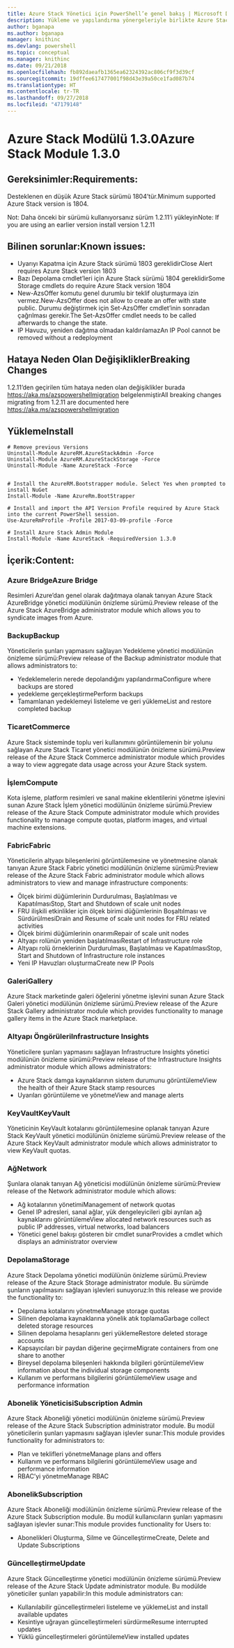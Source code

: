 ```yaml
---
title: Azure Stack Yönetici için PowerShell’e genel bakış | Microsoft Docs
description: Yükleme ve yapılandırma yönergeleriyle birlikte Azure Stack Yönetici için PowerShell’e genel bakış.
author: bganapa
ms.author: bganapa
manager: knithinc
ms.devlang: powershell
ms.topic: conceptual
ms.manager: knithinc
ms.date: 09/21/2018
ms.openlocfilehash: fb892daeafb1365ea62324392ac806cf9f3d39cf
ms.sourcegitcommit: 19dffee617477001f98d43e39a50ce1fad087b74
ms.translationtype: HT
ms.contentlocale: tr-TR
ms.lasthandoff: 09/27/2018
ms.locfileid: "47179148"
---
```

# <a name="azure-stack-module-130"></a><span data-ttu-id="baea5-103">Azure Stack Modülü 1.3.0</span><span class="sxs-lookup"><span data-stu-id="baea5-103">Azure Stack Module 1.3.0</span></span>

## <a name="requirements"></a><span data-ttu-id="baea5-104">Gereksinimler:</span><span class="sxs-lookup"><span data-stu-id="baea5-104">Requirements:</span></span>
<span data-ttu-id="baea5-105">Desteklenen en düşük Azure Stack sürümü 1804’tür.</span><span class="sxs-lookup"><span data-stu-id="baea5-105">Minimum supported Azure Stack version is 1804.</span></span>

<span data-ttu-id="baea5-106">Not: Daha önceki bir sürümü kullanıyorsanız sürüm 1.2.11’i yükleyin</span><span class="sxs-lookup"><span data-stu-id="baea5-106">Note: If you are using an earlier version install version 1.2.11</span></span>

## <a name="known-issues"></a><span data-ttu-id="baea5-107">Bilinen sorunlar:</span><span class="sxs-lookup"><span data-stu-id="baea5-107">Known issues:</span></span>

- <span data-ttu-id="baea5-108">Uyarıyı Kapatma için Azure Stack sürümü 1803 gereklidir</span><span class="sxs-lookup"><span data-stu-id="baea5-108">Close Alert requires Azure Stack version 1803</span></span>
- <span data-ttu-id="baea5-109">Bazı Depolama cmdlet’leri için Azure Stack sürümü 1804 gereklidir</span><span class="sxs-lookup"><span data-stu-id="baea5-109">Some Storage cmdlets do require Azure Stack version 1804</span></span>
- <span data-ttu-id="baea5-110">New-AzsOffer komutu genel durumlu bir teklif oluşturmaya izin vermez.</span><span class="sxs-lookup"><span data-stu-id="baea5-110">New-AzsOffer does not allow to create an offer with state public.</span></span> <span data-ttu-id="baea5-111">Durumu değiştirmek için Set-AzsOffer cmdlet’inin sonradan çağrılması gerekir.</span><span class="sxs-lookup"><span data-stu-id="baea5-111">The Set-AzsOffer cmdlet needs to be called afterwards to change the state.</span></span>
- <span data-ttu-id="baea5-112">IP Havuzu, yeniden dağıtma olmadan kaldırılamaz</span><span class="sxs-lookup"><span data-stu-id="baea5-112">An IP Pool cannot be removed without a redeployment</span></span>

## <a name="breaking-changes"></a><span data-ttu-id="baea5-113">Hataya Neden Olan Değişiklikler</span><span class="sxs-lookup"><span data-stu-id="baea5-113">Breaking Changes</span></span>
<span data-ttu-id="baea5-114">1.2.11’den geçirilen tüm hataya neden olan değişiklikler burada https://aka.ms/azspowershellmigration belgelenmiştir</span><span class="sxs-lookup"><span data-stu-id="baea5-114">All breaking changes migrating from 1.2.11 are documented here https://aka.ms/azspowershellmigration</span></span>

## <a name="install"></a><span data-ttu-id="baea5-115">Yükleme</span><span class="sxs-lookup"><span data-stu-id="baea5-115">Install</span></span>
```
# Remove previous Versions
Uninstall-Module AzureRM.AzureStackAdmin -Force
Uninstall-Module AzureRM.AzureStackStorage -Force
Uninstall-Module -Name AzureStack -Force 


# Install the AzureRM.Bootstrapper module. Select Yes when prompted to install NuGet
Install-Module -Name AzureRm.BootStrapper

# Install and import the API Version Profile required by Azure Stack into the current PowerShell session.
Use-AzureRmProfile -Profile 2017-03-09-profile -Force

# Install Azure Stack Admin Module
Install-Module -Name AzureStack -RequiredVersion 1.3.0
```
## <a name="content"></a><span data-ttu-id="baea5-116">İçerik:</span><span class="sxs-lookup"><span data-stu-id="baea5-116">Content:</span></span>
### <a name="azure-bridge"></a><span data-ttu-id="baea5-117">Azure Bridge</span><span class="sxs-lookup"><span data-stu-id="baea5-117">Azure Bridge</span></span>
<span data-ttu-id="baea5-118">Resimleri Azure’dan genel olarak dağıtmaya olanak tanıyan Azure Stack AzureBridge yönetici modülünün önizleme sürümü.</span><span class="sxs-lookup"><span data-stu-id="baea5-118">Preview release of the Azure Stack AzureBridge administrator module which allows you to syndicate images from Azure.</span></span>

### <a name="backup"></a><span data-ttu-id="baea5-119">Backup</span><span class="sxs-lookup"><span data-stu-id="baea5-119">Backup</span></span>
<span data-ttu-id="baea5-120">Yöneticilerin şunları yapmasını sağlayan Yedekleme yönetici modülünün önizleme sürümü:</span><span class="sxs-lookup"><span data-stu-id="baea5-120">Preview release of the Backup administrator module that allows administrators to:</span></span>
- <span data-ttu-id="baea5-121">Yedeklemelerin nerede depolandığını yapılandırma</span><span class="sxs-lookup"><span data-stu-id="baea5-121">Configure where backups are stored</span></span>
- <span data-ttu-id="baea5-122">yedekleme gerçekleştirme</span><span class="sxs-lookup"><span data-stu-id="baea5-122">Perform backups</span></span>
- <span data-ttu-id="baea5-123">Tamamlanan yedeklemeyi listeleme ve geri yükleme</span><span class="sxs-lookup"><span data-stu-id="baea5-123">List and restore completed backup</span></span>

### <a name="commerce"></a><span data-ttu-id="baea5-124">Ticaret</span><span class="sxs-lookup"><span data-stu-id="baea5-124">Commerce</span></span>
<span data-ttu-id="baea5-125">Azure Stack sisteminde toplu veri kullanımını görüntülemenin bir yolunu sağlayan Azure Stack Ticaret yönetici modülünün önizleme sürümü.</span><span class="sxs-lookup"><span data-stu-id="baea5-125">Preview release of the Azure Stack Commerce administrator module which provides a way to view aggregate data usage across your Azure Stack system.</span></span>

### <a name="compute"></a><span data-ttu-id="baea5-126">İşlem</span><span class="sxs-lookup"><span data-stu-id="baea5-126">Compute</span></span>
<span data-ttu-id="baea5-127">Kota işleme, platform resimleri ve sanal makine eklentilerini yönetme işlevini sunan Azure Stack İşlem yönetici modülünün önizleme sürümü.</span><span class="sxs-lookup"><span data-stu-id="baea5-127">Preview release of the Azure Stack Compute administrator module which provides functionality to manage compute quotas, platform images, and virtual machine extensions.</span></span>

### <a name="fabric"></a><span data-ttu-id="baea5-128">Fabric</span><span class="sxs-lookup"><span data-stu-id="baea5-128">Fabric</span></span>
<span data-ttu-id="baea5-129">Yöneticilerin altyapı bileşenlerini görüntülemesine ve yönetmesine olanak tanıyan Azure Stack Fabric yönetici modülünün önizleme sürümü:</span><span class="sxs-lookup"><span data-stu-id="baea5-129">Preview release of the Azure Stack Fabric administrator module which allows administrators to view and manage infrastructure components:</span></span>
- <span data-ttu-id="baea5-130">Ölçek birimi düğümlerinin Durdurulması, Başlatılması ve Kapatılması</span><span class="sxs-lookup"><span data-stu-id="baea5-130">Stop, Start and Shutdown of scale unit nodes</span></span>
- <span data-ttu-id="baea5-131">FRU ilişkili etkinlikler için ölçek birimi düğümlerinin Boşaltılması ve Sürdürülmesi</span><span class="sxs-lookup"><span data-stu-id="baea5-131">Drain and Resume of scale unit nodes for FRU related activities</span></span>
- <span data-ttu-id="baea5-132">Ölçek birimi düğümlerinin onarımı</span><span class="sxs-lookup"><span data-stu-id="baea5-132">Repair of scale unit nodes</span></span>
- <span data-ttu-id="baea5-133">Altyapı rolünün yeniden başlatılması</span><span class="sxs-lookup"><span data-stu-id="baea5-133">Restart of Infrastructure role</span></span>
- <span data-ttu-id="baea5-134">Altyapı rolü örneklerinin Durdurulması, Başlatılması ve Kapatılması</span><span class="sxs-lookup"><span data-stu-id="baea5-134">Stop, Start and Shutdown of Infrastructure role instances</span></span>
- <span data-ttu-id="baea5-135">Yeni IP Havuzları oluşturma</span><span class="sxs-lookup"><span data-stu-id="baea5-135">Create new IP Pools</span></span>


### <a name="gallery"></a><span data-ttu-id="baea5-136">Galeri</span><span class="sxs-lookup"><span data-stu-id="baea5-136">Gallery</span></span>
<span data-ttu-id="baea5-137">Azure Stack marketinde galeri öğelerini yönetme işlevini sunan Azure Stack Galeri yönetici modülünün önizleme sürümü.</span><span class="sxs-lookup"><span data-stu-id="baea5-137">Preview release of the Azure Stack Gallery administrator module which provides functionality to manage gallery items in the Azure Stack marketplace.</span></span>

### <a name="infrastructure-insights"></a><span data-ttu-id="baea5-138">Altyapı Öngörüleri</span><span class="sxs-lookup"><span data-stu-id="baea5-138">Infrastructure Insights</span></span>
<span data-ttu-id="baea5-139">Yöneticilere şunları yapmasını sağlayan Infrastructure Insights yönetici modülünün önizleme sürümü:</span><span class="sxs-lookup"><span data-stu-id="baea5-139">Preview release of the Infrastructure Insights administrator module which allows administrators:</span></span>
- <span data-ttu-id="baea5-140">Azure Stack damga kaynaklarının sistem durumunu görüntüleme</span><span class="sxs-lookup"><span data-stu-id="baea5-140">View the health of their Azure Stack stamp resources</span></span>
- <span data-ttu-id="baea5-141">Uyarıları görüntüleme ve yönetme</span><span class="sxs-lookup"><span data-stu-id="baea5-141">View and manage alerts</span></span>

### <a name="keyvault"></a><span data-ttu-id="baea5-142">KeyVault</span><span class="sxs-lookup"><span data-stu-id="baea5-142">KeyVault</span></span>
<span data-ttu-id="baea5-143">Yöneticinin KeyVault kotalarını görüntülemesine oplanak tanıyan Azure Stack KeyVault yönetici modülünün önizleme sürümü.</span><span class="sxs-lookup"><span data-stu-id="baea5-143">Preview release of the Azure Stack KeyVault administrator module which allows administrator to view KeyVault quotas.</span></span>

### <a name="network"></a><span data-ttu-id="baea5-144">Ağ</span><span class="sxs-lookup"><span data-stu-id="baea5-144">Network</span></span>
<span data-ttu-id="baea5-145">Şunlara olanak tanıyan Ağ yöneticisi modülünün önizleme sürümü:</span><span class="sxs-lookup"><span data-stu-id="baea5-145">Preview release of the Network administrator module which allows:</span></span>
- <span data-ttu-id="baea5-146">Ağ kotalarının yönetimi</span><span class="sxs-lookup"><span data-stu-id="baea5-146">Management of network quotas</span></span>
- <span data-ttu-id="baea5-147">Genel IP adresleri, sanal ağlar, yük dengeleyicileri gibi ayrılan ağ kaynaklarını görüntüleme</span><span class="sxs-lookup"><span data-stu-id="baea5-147">View allocated network resources such as public IP addresses, virtual networks, load balancers</span></span>
- <span data-ttu-id="baea5-148">Yönetici genel bakışı gösteren bir cmdlet sunar</span><span class="sxs-lookup"><span data-stu-id="baea5-148">Provides a cmdlet which displays an administrator overview</span></span>

### <a name="storage"></a><span data-ttu-id="baea5-149">Depolama</span><span class="sxs-lookup"><span data-stu-id="baea5-149">Storage</span></span>
<span data-ttu-id="baea5-150">Azure Stack Depolama yönetici modülünün önizleme sürümü.</span><span class="sxs-lookup"><span data-stu-id="baea5-150">Preview release of the Azure Stack Storage administrator module.</span></span>  <span data-ttu-id="baea5-151">Bu sürümde şunların yapılmasını sağlayan işlevleri sunuyoruz:</span><span class="sxs-lookup"><span data-stu-id="baea5-151">In this release we provide the functionality to:</span></span>
- <span data-ttu-id="baea5-152">Depolama kotalarını yönetme</span><span class="sxs-lookup"><span data-stu-id="baea5-152">Manage storage quotas</span></span>
- <span data-ttu-id="baea5-153">Silinen depolama kaynaklarına yönelik atık toplama</span><span class="sxs-lookup"><span data-stu-id="baea5-153">Garbage collect deleted storage resources</span></span>
- <span data-ttu-id="baea5-154">Silinen depolama hesaplarını geri yükleme</span><span class="sxs-lookup"><span data-stu-id="baea5-154">Restore deleted storage accounts</span></span>
- <span data-ttu-id="baea5-155">Kapsayıcıları bir paydan diğerine geçirme</span><span class="sxs-lookup"><span data-stu-id="baea5-155">Migrate containers from one share to another</span></span>
- <span data-ttu-id="baea5-156">Bireysel depolama bileşenleri hakkında bilgileri görüntüleme</span><span class="sxs-lookup"><span data-stu-id="baea5-156">View information about the individual storage components</span></span>
- <span data-ttu-id="baea5-157">Kullanım ve performans bilgilerini görüntüleme</span><span class="sxs-lookup"><span data-stu-id="baea5-157">View usage and performance information</span></span>

### <a name="subscription-admin"></a><span data-ttu-id="baea5-158">Abonelik Yöneticisi</span><span class="sxs-lookup"><span data-stu-id="baea5-158">Subscription Admin</span></span>
<span data-ttu-id="baea5-159">Azure Stack Aboneliği yönetici modülünün önizleme sürümü.</span><span class="sxs-lookup"><span data-stu-id="baea5-159">Preview release of the Azure Stack Subscription administrator module.</span></span>  <span data-ttu-id="baea5-160">Bu modül yöneticilerin şunları yapmasını sağlayan işlevler sunar:</span><span class="sxs-lookup"><span data-stu-id="baea5-160">This module provides functionality for administrators to:</span></span>
- <span data-ttu-id="baea5-161">Plan ve teklifleri yönetme</span><span class="sxs-lookup"><span data-stu-id="baea5-161">Manage plans and offers</span></span>
- <span data-ttu-id="baea5-162">Kullanım ve performans bilgilerini görüntüleme</span><span class="sxs-lookup"><span data-stu-id="baea5-162">View usage and performance information</span></span>
- <span data-ttu-id="baea5-163">RBAC’yi yönetme</span><span class="sxs-lookup"><span data-stu-id="baea5-163">Manage RBAC</span></span>

### <a name="subscription"></a><span data-ttu-id="baea5-164">Abonelik</span><span class="sxs-lookup"><span data-stu-id="baea5-164">Subscription</span></span>
<span data-ttu-id="baea5-165">Azure Stack Aboneliği modülünün önizleme sürümü.</span><span class="sxs-lookup"><span data-stu-id="baea5-165">Preview release of the Azure Stack Subscription module.</span></span>  <span data-ttu-id="baea5-166">Bu modül kullanıcıların şunları yapmasını sağlayan işlevler sunar:</span><span class="sxs-lookup"><span data-stu-id="baea5-166">This module provides functionality for Users to:</span></span>
- <span data-ttu-id="baea5-167">Abonelikleri Oluşturma, Silme ve Güncelleştirme</span><span class="sxs-lookup"><span data-stu-id="baea5-167">Create, Delete and Update Subscriptions</span></span>

### <a name="update"></a><span data-ttu-id="baea5-168">Güncelleştirme</span><span class="sxs-lookup"><span data-stu-id="baea5-168">Update</span></span>
<span data-ttu-id="baea5-169">Azure Stack Güncelleştirme yönetici modülünün önizleme sürümü.</span><span class="sxs-lookup"><span data-stu-id="baea5-169">Preview release of the Azure Stack Update administrator module.</span></span>  <span data-ttu-id="baea5-170">Bu modülde yöneticiler şunları yapabilir:</span><span class="sxs-lookup"><span data-stu-id="baea5-170">In this module administrators can:</span></span>
- <span data-ttu-id="baea5-171">Kullanılabilir güncelleştirmeleri listeleme ve yükleme</span><span class="sxs-lookup"><span data-stu-id="baea5-171">List and install available updates</span></span>
- <span data-ttu-id="baea5-172">Kesintiye uğrayan güncelleştirmeleri sürdürme</span><span class="sxs-lookup"><span data-stu-id="baea5-172">Resume interrupted updates</span></span>
- <span data-ttu-id="baea5-173">Yüklü güncelleştirmeleri görüntüleme</span><span class="sxs-lookup"><span data-stu-id="baea5-173">View installed updates</span></span>
